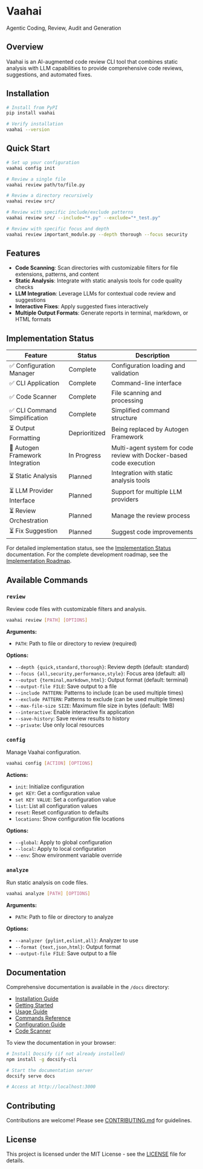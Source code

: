 # Vaahai

Agentic Coding, Review, Audit and Generation

## Overview

Vaahai is an AI-augmented code review CLI tool that combines static analysis with LLM capabilities to provide comprehensive code reviews, suggestions, and automated fixes.

## Installation

```bash
# Install from PyPI
pip install vaahai

# Verify installation
vaahai --version
```

## Quick Start

```bash
# Set up your configuration
vaahai config init

# Review a single file
vaahai review path/to/file.py

# Review a directory recursively
vaahai review src/

# Review with specific include/exclude patterns
vaahai review src/ --include="*.py" --exclude="*_test.py"

# Review with specific focus and depth
vaahai review important_module.py --depth thorough --focus security
```

## Features

- **Code Scanning**: Scan directories with customizable filters for file extensions, patterns, and content
- **Static Analysis**: Integrate with static analysis tools for code quality checks
- **LLM Integration**: Leverage LLMs for contextual code review and suggestions
- **Interactive Fixes**: Apply suggested fixes interactively
- **Multiple Output Formats**: Generate reports in terminal, markdown, or HTML formats

## Implementation Status

| Feature | Status | Description |
|---------|--------|-------------|
| ✅ Configuration Manager | Complete | Configuration loading and validation |
| ✅ CLI Application | Complete | Command-line interface |
| ✅ Code Scanner | Complete | File scanning and processing |
| ✅ CLI Command Simplification | Complete | Simplified command structure |
| ⏳ Output Formatting | Deprioritized | Being replaced by Autogen Framework |
| 🔄 Autogen Framework Integration | In Progress | Multi-agent system for code review with Docker-based code execution |
| ⏳ Static Analysis | Planned | Integration with static analysis tools |
| ⏳ LLM Provider Interface | Planned | Support for multiple LLM providers |
| ⏳ Review Orchestration | Planned | Manage the review process |
| ⏳ Fix Suggestion | Planned | Suggest code improvements |

For detailed implementation status, see the [Implementation Status](/specs/implementation/implementation_status.md) documentation.
For the complete development roadmap, see the [Implementation Roadmap](/specs/implementation/implementation_roadmap.md).

## Available Commands

### `review`

Review code files with customizable filters and analysis.

```bash
vaahai review [PATH] [OPTIONS]
```

**Arguments:**
- `PATH`: Path to file or directory to review (required)

**Options:**
- `--depth {quick,standard,thorough}`: Review depth (default: standard)
- `--focus {all,security,performance,style}`: Focus area (default: all)
- `--output {terminal,markdown,html}`: Output format (default: terminal)
- `--output-file FILE`: Save output to a file
- `--include PATTERN`: Patterns to include (can be used multiple times)
- `--exclude PATTERN`: Patterns to exclude (can be used multiple times)
- `--max-file-size SIZE`: Maximum file size in bytes (default: 1MB)
- `--interactive`: Enable interactive fix application
- `--save-history`: Save review results to history
- `--private`: Use only local resources

### `config`

Manage Vaahai configuration.

```bash
vaahai config [ACTION] [OPTIONS]
```

**Actions:**
- `init`: Initialize configuration
- `get KEY`: Get a configuration value
- `set KEY VALUE`: Set a configuration value
- `list`: List all configuration values
- `reset`: Reset configuration to defaults
- `locations`: Show configuration file locations

**Options:**
- `--global`: Apply to global configuration
- `--local`: Apply to local configuration
- `--env`: Show environment variable override

### `analyze`

Run static analysis on code files.

```bash
vaahai analyze [PATH] [OPTIONS]
```

**Arguments:**
- `PATH`: Path to file or directory to analyze

**Options:**
- `--analyzer {pylint,eslint,all}`: Analyzer to use
- `--format {text,json,html}`: Output format
- `--output-file FILE`: Save output to a file

## Documentation

Comprehensive documentation is available in the `/docs` directory:

- [Installation Guide](docs/installation.md)
- [Getting Started](docs/getting_started.md)
- [Usage Guide](docs/usage.md)
- [Commands Reference](docs/commands.md)
- [Configuration Guide](docs/configuration.md)
- [Code Scanner](docs/scanner.md)

To view the documentation in your browser:

```bash
# Install Docsify (if not already installed)
npm install -g docsify-cli

# Start the documentation server
docsify serve docs

# Access at http://localhost:3000
```

## Contributing

Contributions are welcome! Please see [CONTRIBUTING.md](CONTRIBUTING.md) for guidelines.

## License

This project is licensed under the MIT License - see the [LICENSE](LICENSE) file for details.
